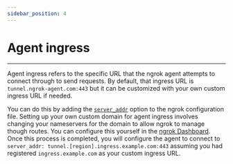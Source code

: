 ```yaml
---
sidebar_position: 4
---
```


# Agent ingress
--------------------

Agent ingress refers to the specific URL that the ngrok agent attempts to connect through to send requests. By default, that ingress URL is `tunnel.ngrok-agent.com:443` but it can be customized with your own custom ingress URL if needed.

You can do this by adding the [`server_addr`](/ngrok-agent/config#server-addr) option to the ngrok configuration file. Setting up your own custom domain for agent ingress involves changing your nameservers for the domain to allow ngrok to manage though routes. You can configure this yourself in the [ngrok Dashboard](https://dashboard.ngrok.com/tunnels/ingress). Once this process is completed, you will configure the agent to connect to `server_addr: tunnel.[region].ingress.example.com:443` assuming you had registered `ingress.example.com` as your custom ingress URL.
